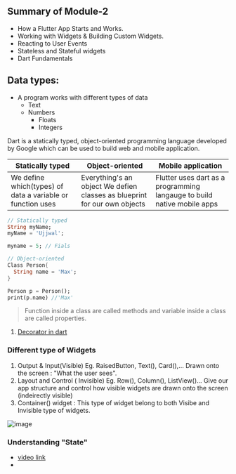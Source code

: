 ## Summary of Module-2
* How a Flutter App Starts and Works.
* Working with Widgets & Building Custom Widgets.
* Reacting to User Events
* Stateless and Stateful widgets
* Dart Fundamentals

## Data types:
* A program works with different types of data
	* Text 
	* Numbers 
		* Floats
		* Integers


Dart is a statically typed, object-oriented programming language developed by Google which can be used to build web and mobile application.

| Statically typed | Object-oriented | Mobile application |
|------------------|-----------------|--------------------|
| We define which(types) of data a variable or function uses | Everything's an object We defien classes as blueprint for our own objects | Flutter uses dart as a programming langauge to build native mobile apps |

```dart
// Statically typed
String myName;
myName = 'Ujjwal';

myname = 5; // Fials
```

```dart
// Object-oriented
Class Person{
  String name = 'Max';
}

Person p = Person();
print(p.name) //'Max'
```



> Function inside a class are called methods and variable inside a class are called properties.


1. [Decorator in dart](https://dart.academy/structural-design-patterns-for-dart-and-flutter-decorator/)


### Different type of Widgets
1. Output & Input(Visible) Eg. RaisedButton, Text(), Card(),... Drawn onto the screen : "What the user sees".
2. Layout and Control ( Invisible) Eg. Row(), Column(), ListView()...  Give our app structure and control how visible widgets are drawn onto the screen (indeirectly visible)
3. Container() widget : This type of widget belong to both Visibe and Invisible type of widgets.

![image](https://user-images.githubusercontent.com/32765126/137576162-d3241578-a5c8-4f0c-89ae-9897f35a8bd5.png)

### Understanding "State" 

* [video link](https://www.youtube.com/watch?v=QlwiL_yLh6E)
* 

